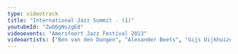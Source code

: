 ```yaml
---
type: videotrack
title: "International Jazz Summit - (1)"
youtubeId: "ZwQ6gNszgE8"
videoevents: "Amersfoort Jazz Festival 2013"
videoartists: ["Ben van den Dungen", "Alexander Beets", "Gijs Dijkhuizen", "Coh Mr. Saxman", "Peter Beets", "Karen﻿ Devroop", "Frans van Geest"]
---
```


